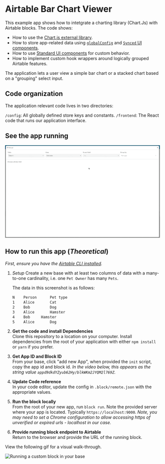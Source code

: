 # Airtable Bar Chart Viewer

This example app shows how to intetgrate a charting library (Chart.Js) with Airtable blocks. The code shows:

- How to use the [Chart.js external library](https://www.chartjs.org/).
- How to store app-related data using [`globalConfig`](https://www.airtable.com/developers/apps/api/models/GlobalConfig) and [`Synced` UI components](https://www.airtable.com/developers/apps/api/UI/components/SelectSynced).
- How to use [Standard UI components](https://www.airtable.com/developers/apps/api/UI/components/Select) for custom behavior.
- How to implement custom hook wrappers around logically grouped Airtable features.

The application lets a user view a simple bar chart or a stacked chart based on a "grouping" select input.

## Code organization

The application relevant code lives in two directories:

`/config`: All globally defined store keys and constants.
`/frontend`: The React code that runs our application interface.

## See the app running

![App updating chart as the user changes data](media/block.gif)

## How to run this app (_Theoretical_)

_First, ensure you have the [Airtable CLI installed](https://www.npmjs.com/package/@airtable/blocks-cli)._

1. _Setup_
   Create a new base with at least two columns of data with a many-to-one cardinality, i.e. one `Pet Owner` has many `Pets`.

   The data in this screenshot is as follows:

   ```tsv
   N	Person		Pet type
   1	Alice		Cat
   2	Bob 		Dog
   3	Alice		Hamster
   4	Bob		Hamster
   5	Alice		Dog
   ```

2. **Get the code and install Dependencies**  
   Clone this repository to a location on your computer.
   Install dependencies from the root of your application with either `npm install` or `yarn` if you prefer.
3. **Get App ID and Block ID**  
   From your base, click "add new App", when provided the `init` script, copy the app id and block id.
   _In the video below, this appears as the string value `appd9dkdYZyub62Hy/blkWKm2JYQM2l769Z`._
4. **Update Code reference**  
   In your code editor, update the config in `.block/remote.json` with the appropriate values.
5. **Run the block locally**  
   From the root of your new app, run `block run`. Note the provided server where your app is located. Typically `https://localhost:9000`.
   _Note, you may need to set a Chrome configuration to allow accessing https of unverified or expired urls - localhost in our case._
6. **Provide running block endpoint to Airtable**  
   Return to the browser and provide the URL of the running block.

View the following gif for a visual walk-through.

![Running a custom block in your base](media/Walk-Through-Install-Block.gif)
